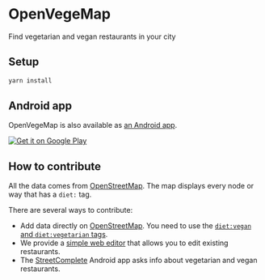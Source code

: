 # OpenVegeMap

Find vegetarian and vegan restaurants in your city

## Setup

```bash
yarn install
```

## Android app

OpenVegeMap is also available as [an Android app](https://github.com/Rudloff/openvegemap-cordova).

[![Get it on Google Play](https://play.google.com/intl/en_us/badges/images/generic/en_badge_web_generic.png)](https://play.google.com/store/apps/details?id=pro.rudloff.openvegemap)

## How to contribute

All the data comes from [OpenStreetMap](https://www.openstreetmap.org/).
The map displays every node or way that has a `diet:` tag.

There are several ways to contribute:

* Add data directly on [OpenStreetMap](https://www.openstreetmap.org/edit).
    You need to use the [`diet:vegan` and `diet:vegetarian` tags](https://wiki.openstreetmap.org/wiki/Key:diet).
* We provide a [simple web editor](https://editor.openvegemap.netlib.re/) that allows you to edit existing restaurants.
* The [StreetComplete](https://github.com/westnordost/StreetComplete/) Android app asks info about vegetarian and vegan restaurants.
